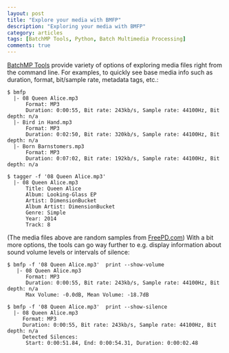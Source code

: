 ```yaml
---
layout: post
title: "Explore your media with BMFP"
description: "Exploring your media with BMFP"
category: articles
tags: [BatchMP Tools, Python, Batch Multimedia Processing]
comments: true
---
```


[BatchMP Tools](https://github.com/akpw/batch-mp-tools) provide variety of options of exploring media files right from the command line. For examples, to quickly see base media info such as duration, format, bit/sample rate, metadata tags, etc.:

````
$ bmfp
  |- 08 Queen Alice.mp3
      Format: MP3
      Duration: 0:00:55, Bit rate: 243kb/s, Sample rate: 44100Hz, Bit depth: n/a
  |- Bird in Hand.mp3
      Format: MP3
      Duration: 0:02:50, Bit rate: 320kb/s, Sample rate: 44100Hz, Bit depth: n/a
  |- Born Barnstomers.mp3
      Format: MP3
      Duration: 0:07:02, Bit rate: 192kb/s, Sample rate: 44100Hz, Bit depth: n/a
````
````
$ tagger -f '08 Queen Alice.mp3'
  |- 08 Queen Alice.mp3
      Title: Queen Alice
      Album: Looking-Glass EP
      Artist: DimensionBucket
      Album Artist: DimensionBucket
      Genre: Simple
      Year: 2014
      Track: 8
````
(The media files above are random samples from [FreePD.com](http://freepd.com))
With a bit more options, the tools can go way further to e.g. display information about sound volume levels or intervals of silence:

````
$ bmfp -f '08 Queen Alice.mp3'  print --show-volume
   |- 08 Queen Alice.mp3
      Format: MP3
      Duration: 0:00:55, Bit rate: 243kb/s, Sample rate: 44100Hz, Bit depth: n/a
      Max Volume: -0.0dB, Mean Volume: -18.7dB
````
````
$ bmfp -f '08 Queen Alice.mp3'  print --show-silence
  |- 08 Queen Alice.mp3
     Format: MP3
     Duration: 0:00:55, Bit rate: 243kb/s, Sample rate: 44100Hz, Bit depth: n/a
     Detected Silences:
      Start: 0:00:51.84, End: 0:00:54.31, Duration: 0:00:02.48
````

